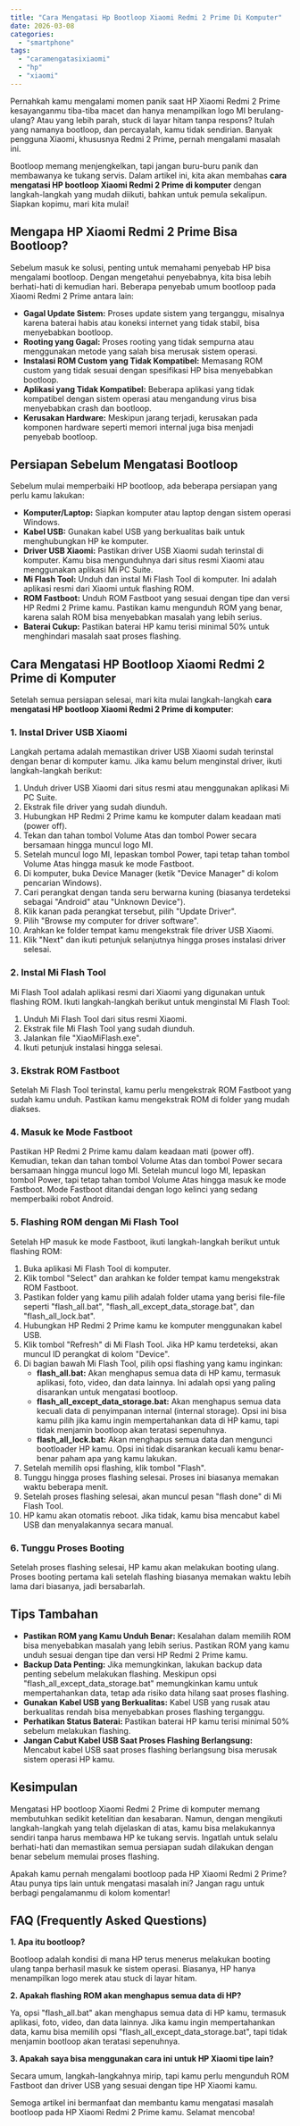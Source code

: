 ```yaml
---
title: "Cara Mengatasi Hp Bootloop Xiaomi Redmi 2 Prime Di Komputer"
date: 2026-03-08
categories: 
  - "smartphone"
tags: 
  - "caramengatasixiaomi"
  - "hp"
  - "xiaomi"
---
```


Pernahkah kamu mengalami momen panik saat HP Xiaomi Redmi 2 Prime kesayanganmu tiba-tiba macet dan hanya menampilkan logo MI berulang-ulang? Atau yang lebih parah, stuck di layar hitam tanpa respons? Itulah yang namanya bootloop, dan percayalah, kamu tidak sendirian. Banyak pengguna Xiaomi, khususnya Redmi 2 Prime, pernah mengalami masalah ini.

Bootloop memang menjengkelkan, tapi jangan buru-buru panik dan membawanya ke tukang servis. Dalam artikel ini, kita akan membahas **cara mengatasi HP bootloop Xiaomi Redmi 2 Prime di komputer** dengan langkah-langkah yang mudah diikuti, bahkan untuk pemula sekalipun. Siapkan kopimu, mari kita mulai!

## Mengapa HP Xiaomi Redmi 2 Prime Bisa Bootloop?

Sebelum masuk ke solusi, penting untuk memahami penyebab HP bisa mengalami bootloop. Dengan mengetahui penyebabnya, kita bisa lebih berhati-hati di kemudian hari. Beberapa penyebab umum bootloop pada Xiaomi Redmi 2 Prime antara lain:

- **Gagal Update Sistem:** Proses update sistem yang terganggu, misalnya karena baterai habis atau koneksi internet yang tidak stabil, bisa menyebabkan bootloop.
- **Rooting yang Gagal:** Proses rooting yang tidak sempurna atau menggunakan metode yang salah bisa merusak sistem operasi.
- **Instalasi ROM Custom yang Tidak Kompatibel:** Memasang ROM custom yang tidak sesuai dengan spesifikasi HP bisa menyebabkan bootloop.
- **Aplikasi yang Tidak Kompatibel:** Beberapa aplikasi yang tidak kompatibel dengan sistem operasi atau mengandung virus bisa menyebabkan crash dan bootloop.
- **Kerusakan Hardware:** Meskipun jarang terjadi, kerusakan pada komponen hardware seperti memori internal juga bisa menjadi penyebab bootloop.

## Persiapan Sebelum Mengatasi Bootloop

Sebelum mulai memperbaiki HP bootloop, ada beberapa persiapan yang perlu kamu lakukan:

- **Komputer/Laptop:** Siapkan komputer atau laptop dengan sistem operasi Windows.
- **Kabel USB:** Gunakan kabel USB yang berkualitas baik untuk menghubungkan HP ke komputer.
- **Driver USB Xiaomi:** Pastikan driver USB Xiaomi sudah terinstal di komputer. Kamu bisa mengunduhnya dari situs resmi Xiaomi atau menggunakan aplikasi Mi PC Suite.
- **Mi Flash Tool:** Unduh dan instal Mi Flash Tool di komputer. Ini adalah aplikasi resmi dari Xiaomi untuk flashing ROM.
- **ROM Fastboot:** Unduh ROM Fastboot yang sesuai dengan tipe dan versi HP Redmi 2 Prime kamu. Pastikan kamu mengunduh ROM yang benar, karena salah ROM bisa menyebabkan masalah yang lebih serius.
- **Baterai Cukup:** Pastikan baterai HP kamu terisi minimal 50% untuk menghindari masalah saat proses flashing.

## Cara Mengatasi HP Bootloop Xiaomi Redmi 2 Prime di Komputer

Setelah semua persiapan selesai, mari kita mulai langkah-langkah **cara mengatasi HP bootloop Xiaomi Redmi 2 Prime di komputer**:

### 1\. Instal Driver USB Xiaomi

Langkah pertama adalah memastikan driver USB Xiaomi sudah terinstal dengan benar di komputer kamu. Jika kamu belum menginstal driver, ikuti langkah-langkah berikut:

1. Unduh driver USB Xiaomi dari situs resmi atau menggunakan aplikasi Mi PC Suite.
2. Ekstrak file driver yang sudah diunduh.
3. Hubungkan HP Redmi 2 Prime kamu ke komputer dalam keadaan mati (power off).
4. Tekan dan tahan tombol Volume Atas dan tombol Power secara bersamaan hingga muncul logo MI.
5. Setelah muncul logo MI, lepaskan tombol Power, tapi tetap tahan tombol Volume Atas hingga masuk ke mode Fastboot.
6. Di komputer, buka Device Manager (ketik "Device Manager" di kolom pencarian Windows).
7. Cari perangkat dengan tanda seru berwarna kuning (biasanya terdeteksi sebagai "Android" atau "Unknown Device").
8. Klik kanan pada perangkat tersebut, pilih "Update Driver".
9. Pilih "Browse my computer for driver software".
10. Arahkan ke folder tempat kamu mengekstrak file driver USB Xiaomi.
11. Klik "Next" dan ikuti petunjuk selanjutnya hingga proses instalasi driver selesai.

### 2\. Instal Mi Flash Tool

Mi Flash Tool adalah aplikasi resmi dari Xiaomi yang digunakan untuk flashing ROM. Ikuti langkah-langkah berikut untuk menginstal Mi Flash Tool:

1. Unduh Mi Flash Tool dari situs resmi Xiaomi.
2. Ekstrak file Mi Flash Tool yang sudah diunduh.
3. Jalankan file "XiaoMiFlash.exe".
4. Ikuti petunjuk instalasi hingga selesai.

### 3\. Ekstrak ROM Fastboot

Setelah Mi Flash Tool terinstal, kamu perlu mengekstrak ROM Fastboot yang sudah kamu unduh. Pastikan kamu mengekstrak ROM di folder yang mudah diakses.

### 4\. Masuk ke Mode Fastboot

Pastikan HP Redmi 2 Prime kamu dalam keadaan mati (power off). Kemudian, tekan dan tahan tombol Volume Atas dan tombol Power secara bersamaan hingga muncul logo MI. Setelah muncul logo MI, lepaskan tombol Power, tapi tetap tahan tombol Volume Atas hingga masuk ke mode Fastboot. Mode Fastboot ditandai dengan logo kelinci yang sedang memperbaiki robot Android.

### 5\. Flashing ROM dengan Mi Flash Tool

Setelah HP masuk ke mode Fastboot, ikuti langkah-langkah berikut untuk flashing ROM:

1. Buka aplikasi Mi Flash Tool di komputer.
2. Klik tombol "Select" dan arahkan ke folder tempat kamu mengekstrak ROM Fastboot.
3. Pastikan folder yang kamu pilih adalah folder utama yang berisi file-file seperti "flash\_all.bat", "flash\_all\_except\_data\_storage.bat", dan "flash\_all\_lock.bat".
4. Hubungkan HP Redmi 2 Prime kamu ke komputer menggunakan kabel USB.
5. Klik tombol "Refresh" di Mi Flash Tool. Jika HP kamu terdeteksi, akan muncul ID perangkat di kolom "Device".
6. Di bagian bawah Mi Flash Tool, pilih opsi flashing yang kamu inginkan:
    - **flash\_all.bat:** Akan menghapus semua data di HP kamu, termasuk aplikasi, foto, video, dan data lainnya. Ini adalah opsi yang paling disarankan untuk mengatasi bootloop.
    - **flash\_all\_except\_data\_storage.bat:** Akan menghapus semua data kecuali data di penyimpanan internal (internal storage). Opsi ini bisa kamu pilih jika kamu ingin mempertahankan data di HP kamu, tapi tidak menjamin bootloop akan teratasi sepenuhnya.
    - **flash\_all\_lock.bat:** Akan menghapus semua data dan mengunci bootloader HP kamu. Opsi ini tidak disarankan kecuali kamu benar-benar paham apa yang kamu lakukan.
7. Setelah memilih opsi flashing, klik tombol "Flash".
8. Tunggu hingga proses flashing selesai. Proses ini biasanya memakan waktu beberapa menit.
9. Setelah proses flashing selesai, akan muncul pesan "flash done" di Mi Flash Tool.
10. HP kamu akan otomatis reboot. Jika tidak, kamu bisa mencabut kabel USB dan menyalakannya secara manual.

### 6\. Tunggu Proses Booting

Setelah proses flashing selesai, HP kamu akan melakukan booting ulang. Proses booting pertama kali setelah flashing biasanya memakan waktu lebih lama dari biasanya, jadi bersabarlah.

## Tips Tambahan

- **Pastikan ROM yang Kamu Unduh Benar:** Kesalahan dalam memilih ROM bisa menyebabkan masalah yang lebih serius. Pastikan ROM yang kamu unduh sesuai dengan tipe dan versi HP Redmi 2 Prime kamu.
- **Backup Data Penting:** Jika memungkinkan, lakukan backup data penting sebelum melakukan flashing. Meskipun opsi "flash\_all\_except\_data\_storage.bat" memungkinkan kamu untuk mempertahankan data, tetap ada risiko data hilang saat proses flashing.
- **Gunakan Kabel USB yang Berkualitas:** Kabel USB yang rusak atau berkualitas rendah bisa menyebabkan proses flashing terganggu.
- **Perhatikan Status Baterai:** Pastikan baterai HP kamu terisi minimal 50% sebelum melakukan flashing.
- **Jangan Cabut Kabel USB Saat Proses Flashing Berlangsung:** Mencabut kabel USB saat proses flashing berlangsung bisa merusak sistem operasi HP kamu.

## Kesimpulan

Mengatasi HP bootloop Xiaomi Redmi 2 Prime di komputer memang membutuhkan sedikit ketelitian dan kesabaran. Namun, dengan mengikuti langkah-langkah yang telah dijelaskan di atas, kamu bisa melakukannya sendiri tanpa harus membawa HP ke tukang servis. Ingatlah untuk selalu berhati-hati dan memastikan semua persiapan sudah dilakukan dengan benar sebelum memulai proses flashing.

Apakah kamu pernah mengalami bootloop pada HP Xiaomi Redmi 2 Prime? Atau punya tips lain untuk mengatasi masalah ini? Jangan ragu untuk berbagi pengalamanmu di kolom komentar!

## FAQ (Frequently Asked Questions)

**1\. Apa itu bootloop?**

Bootloop adalah kondisi di mana HP terus menerus melakukan booting ulang tanpa berhasil masuk ke sistem operasi. Biasanya, HP hanya menampilkan logo merek atau stuck di layar hitam.

**2\. Apakah flashing ROM akan menghapus semua data di HP?**

Ya, opsi "flash\_all.bat" akan menghapus semua data di HP kamu, termasuk aplikasi, foto, video, dan data lainnya. Jika kamu ingin mempertahankan data, kamu bisa memilih opsi "flash\_all\_except\_data\_storage.bat", tapi tidak menjamin bootloop akan teratasi sepenuhnya.

**3\. Apakah saya bisa menggunakan cara ini untuk HP Xiaomi tipe lain?**

Secara umum, langkah-langkahnya mirip, tapi kamu perlu mengunduh ROM Fastboot dan driver USB yang sesuai dengan tipe HP Xiaomi kamu.

Semoga artikel ini bermanfaat dan membantu kamu mengatasi masalah bootloop pada HP Xiaomi Redmi 2 Prime kamu. Selamat mencoba!
